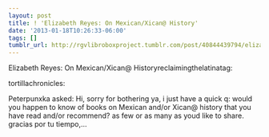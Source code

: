 ```yaml
---
layout: post
title: ! 'Elizabeth Reyes: On Mexican/Xican@ History'
date: '2013-01-18T10:26:33-06:00'
tags: []
tumblr_url: http://rgvlibroboxproject.tumblr.com/post/40844439794/elizabeth-reyes-on-mexican-xican-history
---
```

Elizabeth Reyes: On Mexican/Xican@ Historyreclaimingthelatinatag:

tortillachronicles:

Peterpunxka asked: Hi, sorry for bothering ya, i just have a quick q: would you happen to know of books on Mexican and/or Xican@ history that you have read and/or recommend? as few or as many as youd like to share. gracias por tu tiempo,…
